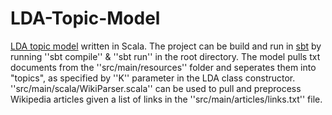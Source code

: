 # LDA-Topic-Model


[LDA topic model](https://en.wikipedia.org/wiki/Latent_Dirichlet_allocation) written in Scala. 
The project can be build and run in [sbt](https://www.scala-sbt.org/) by running ''sbt compile'' & ''sbt run''
in the root directory. The model pulls txt documents from the ''src/main/resources'' folder and seperates them 
into "topics", as specified by ''K'' parameter in the LDA class constructor. ''src/main/scala/WikiParser.scala'' 
can be used to pull and preprocess Wikipedia articles given a list of links in the ''src/main/articles/links.txt'' 
file. 
